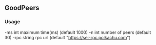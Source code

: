 ## GoodPeers 
### Usage 
  -ms int
        maximum time(ms) (default 1000)
  -n int
        number of peers (default 30)
  -rpc string
        rpc url (default "https://sei-rpc.polkachu.com")
